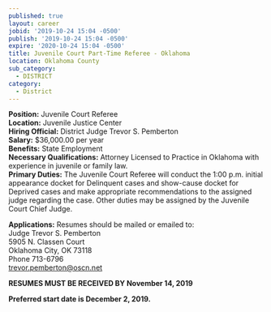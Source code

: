 ```yaml
---
published: true
layout: career
jobid: '2019-10-24 15:04 -0500'
publish: '2019-10-24 15:04 -0500'
expire: '2020-10-24 15:04 -0500'
title: Juvenile Court Part-Time Referee - Oklahoma
location: Oklahoma County
sub_category:
  - DISTRICT
category:
  - District
---
```

**Position:** Juvenile Court Referee   
**Location:** Juvenile Justice Center  
**Hiring Official:** District Judge Trevor S. Pemberton  
**Salary:** $36,000.00 per year  
**Benefits:** State Employment  
**Necessary Qualifications:** Attorney Licensed to Practice in Oklahoma with experience in juvenile or family law.  
**Primary Duties:** The Juvenile Court Referee will conduct the 1:00 p.m. initial appearance docket for Delinquent cases and show-cause docket for Deprived cases and make appropriate recommendations to the assigned judge regarding the case.  Other duties may be assigned by the Juvenile Court Chief Judge.  

**Applications:** Resumes should be mailed or emailed to:  
Judge Trevor S. Pemberton  
5905 N. Classen Court  
Oklahoma City, OK  73118  
Phone 713-6796  
[trevor.pemberton@oscn.net](mailto:trevor.pemberton@oscn.net)

**RESUMES MUST BE RECEIVED BY November 14, 2019**

**Preferred start date is December 2, 2019.**

